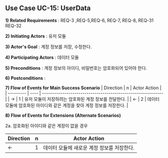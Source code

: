 ## Use Case UC-15: UserData
**1) Related Requirements** : REQ-3 ,REQ-5,REQ-6, REQ-7, REQ-8, REQ-31 REQ-32

**2) Initiating Actors** : 유저 모듈

**3) Actor's Goal** : 계정 정보를 저장, 수정한다.

**4) Participating Actors** : 데이터 모듈

**5) Preconditions** : 계정 정보의 아이디, 비밀번호는 암호화되어 있어야 한다.

**6) Postconditions** : 

**7) Flow of Events for Main Success Scenario**
| Direction | n    | Actor Action                                                 |
| --------- | ---- | ------------------------------------------------------------ |
| →         | 1    | 유저 모듈이 저장하려는 암호화된 계정 정보를 전달한다.        |
| ←         | 2    | 데이터 모듈에 암호화된 아이디와 같은 계정을 찾아 계정 정보를 저장한다. |

**8) Flow of Events for Extensions (Alternate Scenarios)**

2a. 암호화된 아이디와 같은 계정이 없을 경우

| Direction | n    | Actor Action                               |
| --------- | ---- | ------------------------------------------ |
| ←         | 1    | 데이터 모듈에 새로운 계정 정보를 저장한다. |
